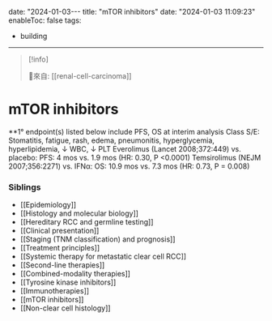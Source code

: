 date: "2024-01-03---
title: "mTOR inhibitors"
date: "2024-01-03 11:09:23"
enableToc: false
tags:
  - building
---
> [!info]
>
> 🌱來自: [[renal-cell-carcinoma]]
# mTOR inhibitors
\*\*1° endpoint(s) listed below include PFS, OS at interim analysis Class S/E: Stomatitis, fatigue, rash, edema, pneumonitis, hyperglycemia, hyperlipidemia, ↓ WBC, ↓ PLT
Everolimus (Lancet 2008;372:449) vs. placebo: PFS: 4 mos vs. 1.9 mos (HR: 0.30, P <0.0001)
Temsirolimus (NEJM 2007;356:2271) vs. IFNα: OS: 10.9 mos vs. 7.3 mos (HR: 0.73, P = 0.008)
### Siblings
- [[Epidemiology]]
- [[Histology and molecular biology]]
- [[Hereditary RCC and germline testing]]
- [[Clinical presentation]]
- [[Staging (TNM classification) and prognosis]]
- [[Treatment principles]]
- [[Systemic therapy for metastatic clear cell RCC]]
- [[Second-line therapies]]
- [[Combined-modality therapies]]
- [[Tyrosine kinase inhibitors]]
- [[Immunotherapies]]
- [[mTOR inhibitors]]
- [[Non-clear cell histology]]
